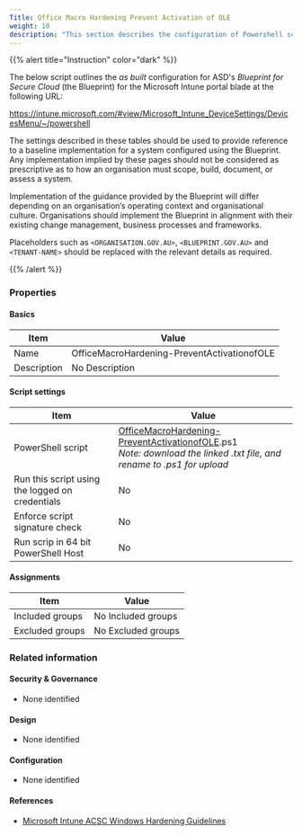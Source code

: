 ```yaml
---
Title: Office Macro Hardening Prevent Activation of OLE
weight: 10
description: "This section describes the configuration of Powershell scripts within Microsoft Intune associated with systems built according to the guidance provided by ASD's Blueprint for Secure Cloud."
---
```


{{% alert title="Instruction" color="dark" %}}
 
The below script outlines the *as built* configuration for ASD's *Blueprint for Secure Cloud* (the Blueprint) for the Microsoft Intune portal blade at the following URL:

https://intune.microsoft.com/#view/Microsoft_Intune_DeviceSettings/DevicesMenu/~/powershell

The settings described in these tables should be used to provide reference to a baseline implementation for a system configured using the Blueprint. Any implementation implied by these pages should not be considered as prescriptive as to how an organisation must scope, build, document, or assess a system.

Implementation of the guidance provided by the Blueprint will differ depending on an organisation’s operating context and organisational culture. Organisations should implement the Blueprint in alignment with their existing change management, business processes and frameworks.

Placeholders such as `<ORGANISATION.GOV.AU>`, `<BLUEPRINT.GOV.AU>` and `<TENANT-NAME>` should be replaced with the relevant details as required.

{{% /alert %}}

### Properties

#### Basics

| Item        | Value                                       |
| ----------- | ------------------------------------------- |
| Name        | OfficeMacroHardening-PreventActivationofOLE |
| Description | No Description                              |

#### Script settings

| Item                                            | Value                                                                                                                                                                                                   |
| ----------------------------------------------- | ------------------------------------------------------------------------------------------------------------------------------------------------------------------------------------------------------- |
| PowerShell script                               | [OfficeMacroHardening-PreventActivationofOLE](</content/files/configscripts/OfficeMacroHardening-PreventActivationofOLE.txt>).ps1 <br> *Note: download the linked .txt file, and rename to .ps1 for upload* |
| Run this script using the logged on credentials | No                                                                                                                                                                                                      |
| Enforce script signature check                  | No                                                                                                                                                                                                      |
| Run scrip in 64 bit PowerShell Host             | No                                                                                                                                                                                                      |

#### Assignments

| Item            | Value              |
| --------------- | ------------------ |
| Included groups | No Included groups |
| Excluded groups | No Excluded groups |

### Related information

#### Security & Governance

* None identified
  
#### Design

* None identified
  
#### Configuration

* None identified

#### References

* [Microsoft Intune ACSC Windows Hardening Guidelines](https://github.com/microsoft/Intune-ACSC-Windows-Hardening-Guidelines)
